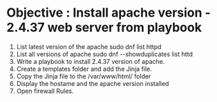 # Objective : Install apache version - 2.4.37 web server from playbook

1. List latest version of the apache
    sudo dnf list httpd
2. List all versions of apache
    sudo dnf --showduplicates list httd
3. Write a playbook to install 2.4.37 version of apache.
4. Create a templates folder and add the Jinja file.
5. Copy the Jinja file to the /var/www/html/ folder
6. Display the hostame and the apache version installed
7. Open firewall Rules.
